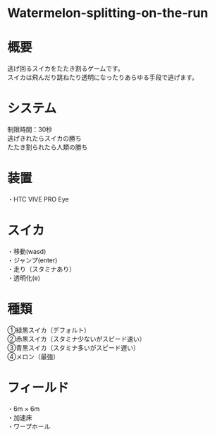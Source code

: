 # Watermelon-splitting-on-the-run

# 概要
逃げ回るスイカをたたき割るゲームです。<BR>スイカは飛んだり跳ねたり透明になったりあらゆる手段で逃げます。<BR>
  
# システム
  制限時間：30秒 <BR>
  逃げきれたらスイカの勝ち<BR>
  たたき割られたら人類の勝ち<BR>
  
# 装置
 ・HTC VIVE PRO Eye<BR>
  
# スイカ
・移動(wasd)<BR>
・ジャンプ(enter)<BR>
・走り（スタミナあり）<BR>
・透明化(e)<BR>

# 種類
①緑黒スイカ（デフォルト）<BR>
②赤黒スイカ（スタミナ少ないがスピード速い）<BR>
③青黒スイカ（スタミナ多いがスピード遅い）<BR>
④メロン（最強）<BR>
  
# フィールド
・6m × 6m　<BR>
・加速床　<BR>
・ワープホール　<BR>
